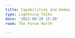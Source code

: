 ```yaml
---
title: Capabilities and Demos
type: Lightning Talks
date: '2022-09-29 15:30'
room: The Forum North

---
```

